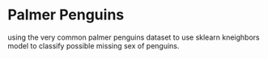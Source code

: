# Palmer Penguins

using the very common palmer penguins dataset to use sklearn kneighbors model to classify possible missing sex of penguins.
